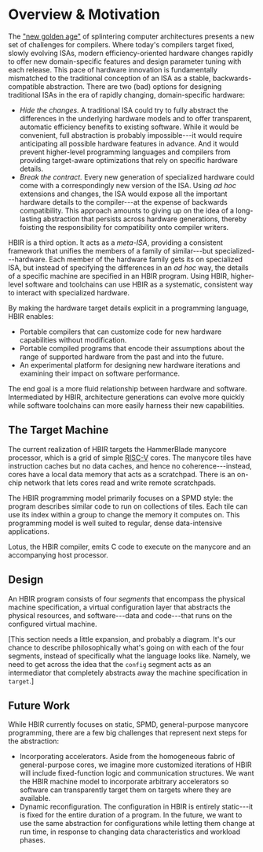 Overview & Motivation
=====================

The ["new golden age"][ga] of splintering computer architectures presents a new set of challenges for compilers.
Where today's compilers target fixed, slowly evolving ISAs,
modern efficiency-oriented hardware changes rapidly to offer new domain-specific features and design parameter tuning with each release.
This pace of hardware innovation is fundamentally mismatched to the traditional conception of an ISA as a stable, backwards-compatible abstraction.
There are two (bad) options for designing traditional ISAs in the era of rapidly changing, domain-specific hardware:

- *Hide the changes.*
  A traditional ISA could try to fully abstract the differences in the underlying hardware models and to offer transparent, automatic efficiency benefits to existing software.
  While it would be convenient, full abstraction is probably impossible---it would require anticipating all possible hardware features in advance.
  And it would prevent higher-level programming languages and compilers from providing target-aware optimizations that rely on specific hardware details.
- *Break the contract.*
  Every new generation of specialized hardware could come with a correspondingly new version of the ISA.
  Using *ad hoc* extensions and changes, the ISA would expose all the important hardware details to the compiler---at the expense of backwards compatibility.
  This approach amounts to giving up on the idea of a long-lasting abstraction that persists across hardware generations, thereby foisting the responsibility for compatibility onto compiler writers.

HBIR is a third option.
It acts as a *meta-ISA*, providing a consistent framework that unifies the members of a family of similar---but specialized---hardware.
Each member of the hardware family gets its on specialized ISA, but instead of specifying the differences in an *ad hoc* way, the details of a specific machine are specified in an HBIR program.
Using HBIR, higher-level software and toolchains can use HBIR as a systematic, consistent way to interact with specialized hardware.

By making the hardware target details explicit in a programming language, HBIR enables:

- Portable compilers that can customize code for new hardware capabilities without modification.
- Portable compiled programs that encode their assumptions about the range of supported hardware from the past and into the future.
- An experimental platform for designing new hardware iterations and examining their impact on software performance.

The end goal is a more fluid relationship between hardware and software.
Intermediated by HBIR, architecture generations can evolve more quickly while software toolchains can more easily harness their new capabilities.

[ga]: https://cacm.acm.org/magazines/2019/2/234352-a-new-golden-age-for-computer-architecture/fulltext


The Target Machine
------------------

The current realization of HBIR targets the HammerBlade manycore processor, which is a grid of simple [RISC-V][] cores.
The manycore tiles have instruction caches but no data caches, and hence no coherence---instead, cores have a local data memory that acts as a scratchpad.
There is an on-chip network that lets cores read and write remote scratchpads.

The HBIR programming model primarily focuses on a SPMD style:
the program describes similar code to run on collections of tiles.
Each tile can use its index within a group to change the memory it computes on.
This programming model is well suited to regular, dense data-intensive applications.

Lotus, the HBIR compiler, emits C code to execute on the manycore and an accompanying host processor.

[risc-v]: https://riscv.org


Design
------

An HBIR program consists of four *segments* that encompass the physical machine specification, a virtual configuration layer that abstracts the physical resources, and software---data and code---that runs on the configured virtual machine.

[This section needs a little expansion, and probably a diagram.
It's our chance to describe philosophically what's going on with each of the four segments, instead of specifically what the language looks like.
Namely, we need to get across the idea that the `config` segment acts as an intermediator that completely abstracts away the machine specification in `target`.]


Future Work
-----------

While HBIR currently focuses on static, SPMD, general-purpose manycore programming, there are a few big challenges that represent next steps for the abstraction:

- Incorporating accelerators.
  Aside from the homogeneous fabric of general-purpose cores, we imagine more customized iterations of HBIR will include fixed-function logic and communication structures.
  We want the HBIR machine model to incorporate arbitrary accelerators so software can transparently target them on targets where they are available.
- Dynamic reconfiguration.
  The configuration in HBIR is entirely static---it is fixed for the entire duration of a program.
  In the future, we want to use the same abstraction for configurations while letting them change at run time, in response to changing data characteristics and workload phases.
